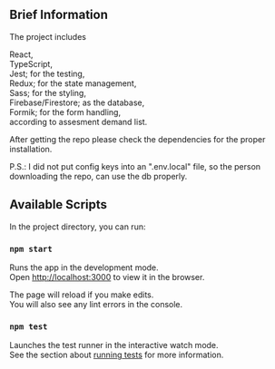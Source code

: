 ## Brief Information

The project includes

React,\
TypeScript,\
Jest; for the testing,\
Redux; for the state management,\
Sass; for the styling,\
Firebase/Firestore; as the database,\
Formik; for the form handling,
\
according to assesment demand list.

After getting the repo please check the dependencies for the proper installation.

P.S.: I did not put config keys into an ".env.local" file, so the person downloading the repo, can use the db properly.

## Available Scripts

In the project directory, you can run:

### `npm start`

Runs the app in the development mode.\
Open [http://localhost:3000](http://localhost:3000) to view it in the browser.

The page will reload if you make edits.\
You will also see any lint errors in the console.

### `npm test`

Launches the test runner in the interactive watch mode.\
See the section about [running tests](https://facebook.github.io/create-react-app/docs/running-tests) for more information.

